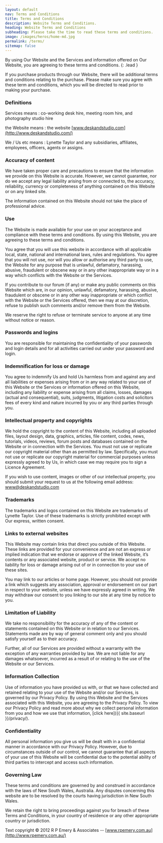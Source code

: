 ```yaml
---
layout: default
nav: Terms and Conditions
title: Terms and Conditions
description: Website Terms and Conditions.
heading: Website Terms and Conditions
subheading: Please take the time to read these terms and conditions.
image: /images/heros/home-md.jpg
permalink: /terms/
sitemap: false
---
```


By using Our Website and the Services and information offered on Our Website, you are agreeing to these terms and conditions.
{: .lead }

If you purchase products through our Website, there will be additional terms and conditions relating to the purchase. Please make sure you agree with these term and conditions, which you will be directed to read prior to making your purchase.

### Definitions

Services means
: co-working desk hire, meeting room hire, and photography studio hire

the Website means
: the website [www.deskandstudio.com](http://www.deskandstudio.com/)

We / Us etc means 
: Lynette Taylor and any subsidiaries, affiliates, employees, officers, agents or assigns.

### Accuracy of content

We have taken proper care and precautions to ensure that the information we provide on this Website is accurate. However, we cannot guarantee, nor do we
accept any legal liability arising from or connected to, the accuracy, reliability, currency or completeness of anything contained on this Website or on any linked site.

The information contained on this Website should not take the place of professional
advice.

### Use

The Website is made available for your use on your acceptance and compliance with these terms and conditions. By using this Website, you are agreeing to these terms and conditions.

You agree that you will use this website in accordance with all applicable local, state, national and international laws, rules and regulations.
You agree that you will not use, nor will you allow or authorise any third party to use, the Website for any purpose that is unlawful, defamatory, harassing, abusive, fraudulent or obscene way or in any other inappropriate way or in a way which conflicts with the Website or the Services.

If you contribute to our forum (if any) or make any public comments on this Website which are, in our opinion, unlawful, defamatory, harassing, abusive, fraudulent or obscene or in any other way inappropriate or which conflict with the Website or the Services offered, then we may at our discretion, refuse to publish such comments and/or remove them from the Website.

We reserve the right to refuse or terminate service to anyone at any time without notice or reason.

### Passwords and logins

You are responsible for maintaining the confidentiality of your passwords and login details and for all activities carried out under your password and login.

### Indemnification for loss or damage

You agree to indemnify Us and hold Us harmless from and against any and all liabilities or expenses arising from or in any way related to your use of this Website or the Services or information offered on this Website, including any liability or expense arising from all claims, losses, damages (actual and consequential), suits, judgments, litigation costs and solicitors fees of every kind and nature incurred by you or any third parties through you.

### Intellectual property and copyrights

We hold the copyright to the content of this Website, including all uploaded files, layout design, data, graphics, articles, file content, codes, news, tutorials, videos, reviews, forum posts and databases contained on the Website or in connection with the Services. You must not use or replicate our copyright material other than as permitted by law. Specifically, you must not use or replicate our copyright material for commercial purposes unless expressly agreed to by Us, in which case we may require you to sign a Licence Agreement.

If you wish to use content, images or other of our intellectual property, you should submit your request to us at the following email address: [www@deskandstudio.com](mailto:www@deskandstudio.com)

### Trademarks

The trademarks and logos contained on this Website are trademarks of Lynette Taylor. Use of these trademarks is strictly prohibited except with Our express, written consent.

### Links to external websites

This Website may contain links that direct you outside of this Website. These links are provided for your convenience and are not an express or implied indication that we endorse or approve of the linked Website, it’s contents or any associated website, product or service. We accept no liability for loss or damage arising out of or in connection to your use of these sites.

You may link to our articles or home page. However, you should not provide a link which suggests any association, approval or endorsement on our part in respect to your website, unless we have expressly agreed in writing. We may withdraw our consent to you linking to our site at any time by notice to you.

### Limitation of Liability

We take no responsibility for the accuracy of any of the content or statements contained on this Website or in relation to our Services. Statements made are by way of general comment only and you should satisfy yourself as to their accuracy.

Further, all of our Services are provided without a warranty with the exception of any warranties provided by law. We are not liable for any damages whatsoever, incurred as a result of or relating to the use of the Website or our Services.

### Information Collection

Use of information you have provided us with, or that we have collected and retained relating to your use of the Website and/or our Services, is governed by our Privacy Policy. By using this Website and the Services associated with this Website, you are
agreeing to the Privacy Policy. To view our Privacy Policy and read more about why we collect personal information from you and how we use that information, [click here]({{ site.baseurl }}/privacy/).

### Confidentiality

All personal information you give us will be dealt with in a confidential manner in accordance with our Privacy Policy. However, due to circumstances outside of our control, we cannot guarantee that all aspects of your use of this Website will be confidential due to the potential ability of third parties to intercept and access such information.

### Governing Law

These terms and conditions are governed by and construed in accordance with the laws of New South Wales, Australia. Any disputes concerning this website are to be resolved by the courts having jurisdiction in New South Wales.

We retain the right to bring proceedings against you for breach of these Terms and Conditions, in your country of residence or any other appropriate country or jurisdiction.

Text copyright &copy; 2012 R P Emery &amp; Associates -- [www.rpemery.com.au](http://www.rpemery.com.au/)
